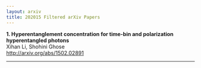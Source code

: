 ```yaml
---
layout: arxiv
title: 202015 Filtered arXiv Papers
---
```


**1.    Hyperentanglement concentration for time-bin and polarization hyperentangled photons**  
Xihan Li, Shohini Ghose  
http://arxiv.org/abs/1502.02891  
<blockquote>
<p>

</p>
</blockquote>

------

